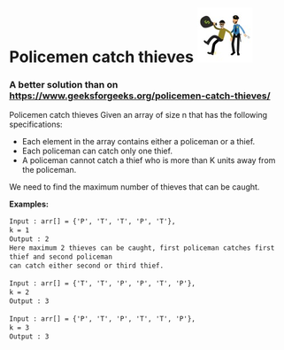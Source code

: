# Policemen catch thieves  ![alt text][pic]  
### A better solution than on https://www.geeksforgeeks.org/policemen-catch-thieves/  
  
Policemen catch thieves
Given an array of size n that has the following specifications:  
* Each element in the array contains either a policeman or a thief.
* Each policeman can catch only one thief.
* A policeman cannot catch a thief who is more than K units away from the policeman.  

We need to find the maximum number of thieves that can be caught.  
  
**Examples:**  
```
Input : arr[] = {'P', 'T', 'T', 'P', 'T'},
k = 1
Output : 2
Here maximum 2 thieves can be caught, first policeman catches first thief and second policeman 
can catch either second or third thief.

Input : arr[] = {'T', 'T', 'P', 'P', 'T', 'P'}, 
k = 2
Output : 3

Input : arr[] = {'P', 'T', 'P', 'T', 'T', 'P'},
k = 3
Output : 3
```
[pic]: https://github.com/GorelikEdi/Policemen_and_Thieves/blob/master/pics/police-thief.jpg
